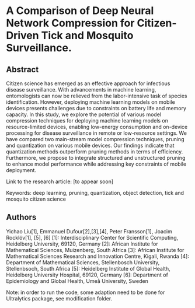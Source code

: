 # A Comparison of Deep Neural Network Compression for Citizen-Driven Tick and Mosquito Surveillance.

## Abstract
Citizen science has emerged as an effective approach for infectious disease surveillance. With advancements in machine learning, entomologists can now be relieved from the labor-intensive task of species identification. However, deploying machine learning models on mobile devices presents challenges due to constraints on battery life and memory capacity. In this study, we explore the potential of various model compression techniques for deploying machine learning models on resource-limited devices, enabling low-energy consumption and on-device processing for disease surveillance in remote or low-resource settings. We have compared two main-stream model compression techniques, pruning and quantization on various mobile devices. Our findings indicate that quantization methods outperform pruning methods in terms of efficiency. Furthermore, we propose to integrate structured and unstructured pruning to enhance model performance while addressing key constraints of mobile deployment.

Link to the research article: [to appear soon]

Keywords: deep learning, pruning, quantization, object detection, tick and mosquito citizen science
## Authors
Yichao Liu[1], Emmanuel Dufour[2],[3],[4], Peter Fransson[1], Joacim Rocklöv[1], [5], [6]
[1]: Interdisciplinary Center for Scientific Computing, Heidelberg University, 69120, Germany
[2]: African Institute for Mathematical Sciences, Muizenberg, South Africa
[3]: African Institute for Mathematical Sciences Research and Innovation Centre, Kigali, Rwanda
[4]: Department of Mathematical Sciences, Stellenbosch University, Stellenbsoch, South Africa
[5]: Heidelberg Institute of Global Health, Heidelberg University Hospital, 69120, Germany
[6]: Department of Epidemiology and Global Health, Umeå University, Sweden

Note: in order to run the code, some adaption need to be done for Ultralytics package, see modification folder.
